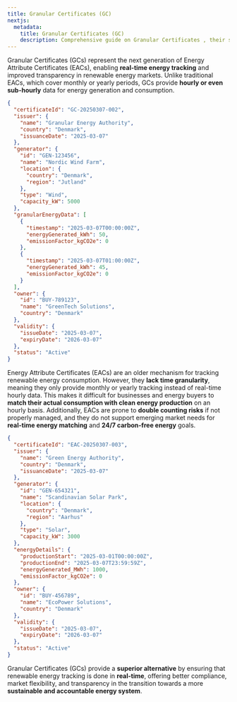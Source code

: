 ```yaml
---
title: Granular Certificates (GC)
nextjs:
  metadata:
    title: Granular Certificates (GC)
    description: Comprehensive guide on Granular Certificates , their structure, real-time tracking, and benefits.
---
```


Granular Certificates (GCs) represent the next generation of Energy Attribute Certificates (EACs), enabling **real-time energy tracking** and improved transparency in renewable energy markets. Unlike traditional EACs, which cover monthly or yearly periods, GCs provide **hourly or even sub-hourly** data for energy generation and consumption.

```json
{
  "certificateId": "GC-20250307-002",
  "issuer": {
    "name": "Granular Energy Authority",
    "country": "Denmark",
    "issuanceDate": "2025-03-07"
  },
  "generator": {
    "id": "GEN-123456",
    "name": "Nordic Wind Farm",
    "location": {
      "country": "Denmark",
      "region": "Jutland"
    },
    "type": "Wind",
    "capacity_kW": 5000
  },
  "granularEnergyData": [
    {
      "timestamp": "2025-03-07T00:00:00Z",
      "energyGenerated_kWh": 50,
      "emissionFactor_kgCO2e": 0
    },
    {
      "timestamp": "2025-03-07T01:00:00Z",
      "energyGenerated_kWh": 45,
      "emissionFactor_kgCO2e": 0
    }
  ],
  "owner": {
    "id": "BUY-789123",
    "name": "GreenTech Solutions",
    "country": "Denmark"
  },
  "validity": {
    "issueDate": "2025-03-07",
    "expiryDate": "2026-03-07"
  },
  "status": "Active"
}
```

Energy Attribute Certificates (EACs) are an older mechanism for tracking renewable energy consumption. However, they **lack time granularity**, meaning they only provide monthly or yearly tracking instead of real-time hourly data. This makes it difficult for businesses and energy buyers to **match their actual consumption with clean energy production** on an hourly basis. Additionally, EACs are prone to **double counting risks** if not properly managed, and they do not support emerging market needs for **real-time energy matching** and **24/7 carbon-free energy** goals.

```json
{
  "certificateId": "EAC-20250307-003",
  "issuer": {
    "name": "Green Energy Authority",
    "country": "Denmark",
    "issuanceDate": "2025-03-07"
  },
  "generator": {
    "id": "GEN-654321",
    "name": "Scandinavian Solar Park",
    "location": {
      "country": "Denmark",
      "region": "Aarhus"
    },
    "type": "Solar",
    "capacity_kW": 3000
  },
  "energyDetails": {
    "productionStart": "2025-03-01T00:00:00Z",
    "productionEnd": "2025-03-07T23:59:59Z",
    "energyGenerated_MWh": 1000,
    "emissionFactor_kgCO2e": 0
  },
  "owner": {
    "id": "BUY-456789",
    "name": "EcoPower Solutions",
    "country": "Denmark"
  },
  "validity": {
    "issueDate": "2025-03-07",
    "expiryDate": "2026-03-07"
  },
  "status": "Active"
}
```

Granular Certificates (GCs) provide a **superior alternative** by ensuring that renewable energy tracking is done in **real-time**, offering better compliance, market flexibility, and transparency in the transition towards a more **sustainable and accountable energy system**.
